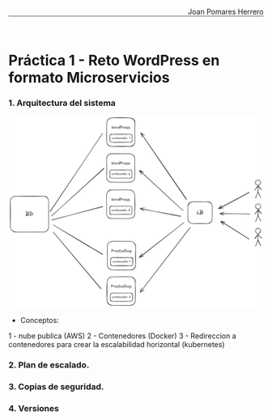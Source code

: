 
<p style="text-align: right; border-bottom: 1px solid #4b5252ff">Joan Pomares Herrero</p>
<br>

# Práctica 1 - Reto WordPress en formato Microservicios

### 1. Arquitectura del sistema


<img style="border-radius: 9px" src="img/esquema.png"></img>



- Conceptos:

1 - nube publica (AWS)
2 - Contenedores (Docker)
3 - Redireccion a contenedores para crear la escalabilidad horizontal (kubernetes)


### 2. Plan de escalado.




### 3. Copias de seguridad.
### 4. Versiones 